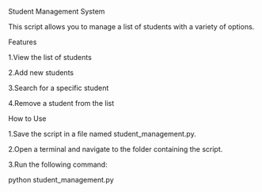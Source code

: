 
Student Management System

This script allows you to manage a list of students with a variety of options.

Features

1.View the list of students

2.Add new students

3.Search for a specific student

4.Remove a student from the list

How to Use

1.Save the script in a file named student_management.py.

2.Open a terminal and navigate to the folder containing the script.

3.Run the following command:

python student_management.py
